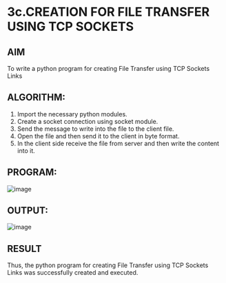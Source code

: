 # 3c.CREATION FOR FILE TRANSFER USING TCP SOCKETS
## AIM
To write a python program for creating File Transfer using TCP Sockets Links
## ALGORITHM:
1. Import the necessary python modules.
2. Create a socket connection using socket module.
3. Send the message to write into the file to the client file.
4. Open the file and then send it to the client in byte format.
5. In the client side receive the file from server and then write the content into it.
## PROGRAM:
![image](https://github.com/user-attachments/assets/14530db1-eeca-439d-a3c1-7661281030a7)

## OUTPUT:
![image](https://github.com/user-attachments/assets/e22ab64c-cc0d-456b-af23-cdebb6bbfe7a)

## RESULT
Thus, the python program for creating File Transfer using TCP Sockets Links was 
successfully created and executed.
